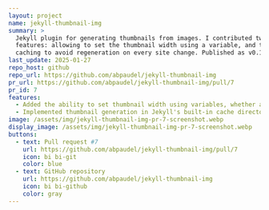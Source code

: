 ```yaml
---
layout: project
name: jekyll-thumbnail-img
summary: >
  Jekyll plugin for generating thumbnails from images. I contributed two new
  features: allowing to set the thumbnail width using a variable, and thumbnail
  caching to avoid regeneration on every site change. Published as v0.1.3.
last_update: 2025-01-27
repo_host: github
repo_url: https://github.com/abpaudel/jekyll-thumbnail-img
pr_url: https://github.com/abpaudel/jekyll-thumbnail-img/pull/7
pr_id: 7
features:
  - Added the ability to set thumbnail width using variables, whether assigned in the template or from Front Matter, making the plugin more flexible.
  - Implemented thumbnail generation in Jekyll's built-in cache directory, copying them to the destination only when needed. This prevents regenerating all thumbnails every time any file changes in the Jekyll site, significantly improving build times.
image: /assets/img/jekyll-thumbnail-img-pr-7-screenshot.webp
display_image: /assets/img/jekyll-thumbnail-img-pr-7-screenshot.webp
buttons:
  - text: Pull request #7
    url: https://github.com/abpaudel/jekyll-thumbnail-img/pull/7
    icon: bi bi-git
    color: blue
  - text: GitHub repository
    url: https://github.com/abpaudel/jekyll-thumbnail-img
    icon: bi bi-github
    color: gray
---
```

